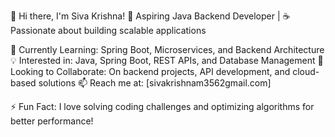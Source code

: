 👋 Hi there, I'm Siva Krishna!
🚀 Aspiring Java Backend Developer | ☕ Passionate about building scalable applications

🌱 Currently Learning: Spring Boot, Microservices, and Backend Architecture
💡 Interested in: Java, Spring Boot, REST APIs, and Database Management
💬 Looking to Collaborate: On backend projects, API development, and cloud-based solutions
📫 Reach me at: [sivakrishnam3562gmail.com]

⚡ Fun Fact: I love solving coding challenges and optimizing algorithms for better performance!


<!---
sivakrishnam356/sivakrishnam356 is a ✨ special ✨ repository because its `README.md` (this file) appears on your GitHub profile.
You can click the Preview link to take a look at your changes.
--->

